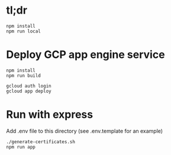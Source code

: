 # tl;dr

    npm install
    npm run local
        
# Deploy GCP app engine service

    npm install
    npm run build
    
    gcloud auth login
    gcloud app deploy
    
# Run with express

Add .env file to this directory (see .env.template for an example)

    ./generate-certificates.sh
    npm run app